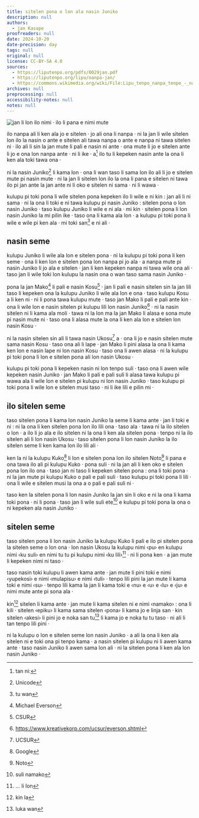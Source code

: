 ```yaml
---
title: sitelen pona o lon ala nasin Juniko
description: null
authors:
  - jan Kasape
proofreaders: null
date: 2024-10-20
date-precision: day
tags: null
original: null
license: CC-BY-SA 4.0
sources:
  - https://liputenpo.org/pdfs/0029jan.pdf
  - https://liputenpo.org/lipu/nanpa-jan/
  - https://commons.wikimedia.org/wiki/File:Lipu_tenpo_nanpa_tenpo_-_nasin_Juniko.png
archives: null
preprocessing: null
accessibility-notes: null
notes: null
---
```


![jan li lon ilo nimi · ilo li pana e nimi mute](https://upload.wikimedia.org/wikipedia/commons/b/b0/Lipu_tenpo_nanpa_tenpo_-_nasin_Juniko.png)

ilo nanpa ali li ken ala jo e sitelen · jo ali ona li nanpa · ni la jan li wile sitelen lon ilo la nasin o ante e sitelen ali tawa nanpa o ante e nanpa ni tawa sitelen ni · ilo ali li sin la jan mute li pali e nasin ni ante · ona mute li jo e sitelen ante li jo e ona lon nanpa ante · ni li ike · a[^1] ilo tu li kepeken nasin ante la ona li ken ala toki tawa ona ·

ni la nasin Juniko[^2] li kama lon · ona li wan taso li sama lon ilo ali li jo e sitelen mute pi nasin mute · ni la jan li sitelen lon ilo la ona li pana e sitelen ni tawa ilo pi jan ante la jan ante ni li oko e sitelen ni sama · ni li wawa ·

kulupu pi toki pona li wile sitelen pona kepeken ilo li wile e ni kin : jan ali li ni sama · ni la ona li toki e ni tawa kulupu pi nasin Juniko : sitelen pona o lon nasin Juniko · taso kulupu Juniko li wile e ni ala · mi kin · sitelen pona li lon nasin Juniko la mi pilin ike · taso ona li kama ala lon · a kulupu pi toki pona li wile e wile pi ken ala · mi toki san[^3] e ni ali ·

## nasin seme

kulupu Juniko li wile ala lon e sitelen pona · ni la kulupu pi toki pona li ken seme · ona li ken lon e sitelen pona lon nanpa pi jo ala · a nanpa mute pi nasin Juniko li jo ala e sitelen · jan li ken kepeken nanpa ni tawa wile ona ali · taso jan li wile toki lon kulupu la nasin ona o wan taso sama nasin Juniko ·

pona la jan Mako[^4] li pali e nasin Kosu[^5] · jan li pali e nasin sitelen sin la jan lili taso li kepeken ona la kulupu Juniko li wile ala lon e ona · taso kulupu Kosu a li ken ni · ni li pona tawa kulupu mute · taso jan Mako li pali e pali ante kin · ona li wile lon e nasin sitelen pi kulupu lili lon nasin Juniko[^6] · ni la nasin sitelen ni li kama ala moli · tawa ni la lon ma la jan Mako li alasa e sona mute pi nasin mute ni · taso ona li alasa mute la ona li ken ala lon e sitelen lon nasin Kosu ·

ni la nasin sitelen sin ali li tawa nasin Ukosu[^7] a · ona li jo e nasin sitelen mute sama nasin Kosu · taso ona ali li lape · jan Mako li pini alasa la ona li kama ken lon e nasin lape ni lon nasin Kosu · taso ona li awen alasa · ni la kulupu pi toki pona li lon e sitelen pona ali lon nasin Ukosu ·

kulupu pi toki pona li kepeken nasin ni lon tenpo suli · taso ona li awen wile kepeken nasin Juniko · jan Mako li pali e pali suli li alasa tawa kulupu pi wawa ala li wile lon e sitelen pi kulupu ni lon nasin Juniko · taso kulupu pi toki pona li wile lon e sitelen musi taso · ni li ike lili e pilin mi ·

## ilo sitelen seme

taso sitelen pona li kama lon nasin Juniko la seme li kama ante · jan li toki e ni : ni la ona li ken sitelen pona lon ilo lili ona · taso ala · tawa ni la ilo sitelen o lon · a ilo li jo ala e ilo sitelen ni la ona li ken ala sitelen pona · tenpo ni la ilo sitelen ali li lon nasin Ukosu · taso sitelen pona li lon nasin Juniko la ilo sitelen seme li ken kama lon ilo lili ali ·

ken la ni la kulupu Kuko[^8] li lon e sitelen pona lon ilo sitelen Noto[^9] li pana e ona tawa ilo ali pi kulupu Kuko · pona suli · ni la jan ali li ken oko e sitelen pona lon ilo ona · taso jan ni taso li kepeken sitelen pona : ona li toki pona · ni la jan mute pi kulupu Kuko o pali e pali suli · taso kulupu pi toki pona li lili · ona li wile e sitelen musi la ona a o pali e pali suli ni ·

taso ken la sitelen pona li lon nasin Juniko la jan sin li oko e ni la ona li kama toki pona · ni li pona · taso jan li wile suli ete[^10] e kulupu pi toki pona la ona o ni kepeken ala nasin Juniko ·

## sitelen seme

taso sitelen pona li lon nasin Juniko la kulupu Kuko li pali e ilo pi sitelen pona la sitelen seme o lon ona · lon nasin Ukosu la kulupu nimi ‹pu› en kulupu nimi ‹ku suli› en nimi tu tu pi kulupu nimi ‹ku lili›[^11] · ni li pona ken · a jan mute li kepeken nimi ni taso ·

taso nasin toki kulupu li awen kama ante · jan mute li pini toki e nimi ‹yupekosi› e nimi ‹mulapisu› e nimi ‹tuli› · tenpo lili pini la jan mute li kama toki e nimi ‹su› · tenpo lili kama la jan li kama toki e ‹nu› e ‹u› e ‹lu› e ‹ju› e nimi mute ante pi sona ala ·

kin[^12] sitelen li kama ante · jan mute li kama sitelen ni e nimi ‹namako› : ona li kili · sitelen ‹epiku› li kama sama sitelen ‹pona› li kama jo e linja san · kin sitelen ‹akesi› li pini jo e noka san tu[^13] li kama jo e noka tu tu taso · ni ali li tan tenpo lili pini ·

ni la kulupu o lon e sitelen seme lon nasin Juniko · a ali la ona li ken ala sitelen ni e toki ona pi tenpo kama · a nasin sitelen pi kulupu ni li awen kama ante · taso nasin Juniko li awen sama lon ali · ni la sitelen pona li ken ala lon nasin Juniko ·

[^1]: tan ni:
[^2]: Unicode
[^3]: tu wan
[^4]: Michael Everson
[^5]: CSUR
[^6]: https://www.kreativekorp.com/ucsur/everson.shtml
[^7]: UCSUR
[^8]: Google
[^9]: Noto
[^10]: suli namako
[^11]: ... li lon
[^12]: kin la
[^13]: luka wan